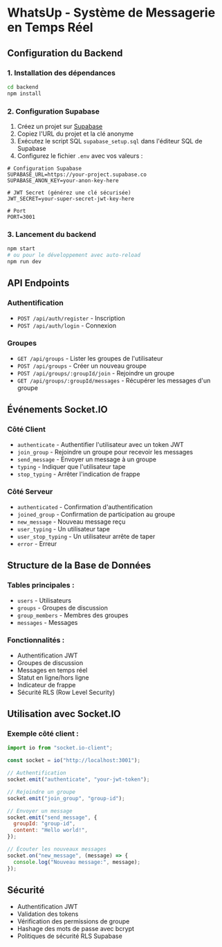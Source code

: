 # WhatsUp - Système de Messagerie en Temps Réel

## Configuration du Backend

### 1. Installation des dépendances

```bash
cd backend
npm install
```

### 2. Configuration Supabase

1. Créez un projet sur [Supabase](https://supabase.com)
2. Copiez l'URL du projet et la clé anonyme
3. Exécutez le script SQL `supabase_setup.sql` dans l'éditeur SQL de Supabase
4. Configurez le fichier `.env` avec vos valeurs :

```env
# Configuration Supabase
SUPABASE_URL=https://your-project.supabase.co
SUPABASE_ANON_KEY=your-anon-key-here

# JWT Secret (générez une clé sécurisée)
JWT_SECRET=your-super-secret-jwt-key-here

# Port
PORT=3001
```

### 3. Lancement du backend

```bash
npm start
# ou pour le développement avec auto-reload
npm run dev
```

## API Endpoints

### Authentification

- `POST /api/auth/register` - Inscription
- `POST /api/auth/login` - Connexion

### Groupes

- `GET /api/groups` - Lister les groupes de l'utilisateur
- `POST /api/groups` - Créer un nouveau groupe
- `POST /api/groups/:groupId/join` - Rejoindre un groupe
- `GET /api/groups/:groupId/messages` - Récupérer les messages d'un groupe

## Événements Socket.IO

### Côté Client

- `authenticate` - Authentifier l'utilisateur avec un token JWT
- `join_group` - Rejoindre un groupe pour recevoir les messages
- `send_message` - Envoyer un message à un groupe
- `typing` - Indiquer que l'utilisateur tape
- `stop_typing` - Arrêter l'indication de frappe

### Côté Serveur

- `authenticated` - Confirmation d'authentification
- `joined_group` - Confirmation de participation au groupe
- `new_message` - Nouveau message reçu
- `user_typing` - Un utilisateur tape
- `user_stop_typing` - Un utilisateur arrête de taper
- `error` - Erreur

## Structure de la Base de Données

### Tables principales :

- `users` - Utilisateurs
- `groups` - Groupes de discussion
- `group_members` - Membres des groupes
- `messages` - Messages

### Fonctionnalités :

- Authentification JWT
- Groupes de discussion
- Messages en temps réel
- Statut en ligne/hors ligne
- Indicateur de frappe
- Sécurité RLS (Row Level Security)

## Utilisation avec Socket.IO

### Exemple côté client :

```javascript
import io from "socket.io-client";

const socket = io("http://localhost:3001");

// Authentification
socket.emit("authenticate", "your-jwt-token");

// Rejoindre un groupe
socket.emit("join_group", "group-id");

// Envoyer un message
socket.emit("send_message", {
  groupId: "group-id",
  content: "Hello world!",
});

// Écouter les nouveaux messages
socket.on("new_message", (message) => {
  console.log("Nouveau message:", message);
});
```

## Sécurité

- Authentification JWT
- Validation des tokens
- Vérification des permissions de groupe
- Hashage des mots de passe avec bcrypt
- Politiques de sécurité RLS Supabase
